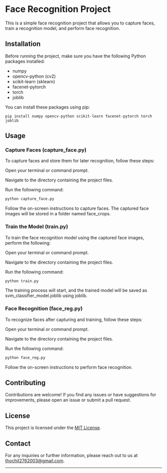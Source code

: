 # Face Recognition Project

This is a simple face recognition project that allows you to capture faces, train a recognition model, and perform face recognition.

## Installation

Before running the project, make sure you have the following Python packages installed:

- numpy
- opencv-python (cv2)
- scikit-learn (sklearn)
- facenet-pytorch
- torch
- joblib

You can install these packages using pip:

```shell
pip install numpy opencv-python scikit-learn facenet-pytorch torch joblib 
```
## Usage
### Capture Faces (capture_face.py)

To capture faces and store them for later recognition, follow these steps:

Open your terminal or command prompt.

Navigate to the directory containing the project files.

Run the following command:

```bash
python capture_face.py
```
Follow the on-screen instructions to capture faces. The captured face images will be stored in a folder named face_crops.

### Train the Model (train.py)
To train the face recognition model using the captured face images, perform the following:

Open your terminal or command prompt.

Navigate to the directory containing the project files.

Run the following command:

```bash
python train.py
```

The training process will start, and the trained model will be saved as svm_classifier_model.joblib using joblib.

### Face Recognition (face_reg.py)

To recognize faces after capturing and training, follow these steps:

Open your terminal or command prompt.

Navigate to the directory containing the project files.

Run the following command:

```bash
python face_reg.py
```
Follow the on-screen instructions to perform face recognition.

## Contributing

Contributions are welcome! If you find any issues or have suggestions for improvements, please open an issue or submit a pull request.

## License

This project is licensed under the [MIT License](LICENSE).

## Contact

For any inquiries or further information, please reach out to us at thochit2762003@gmail.com.

---

